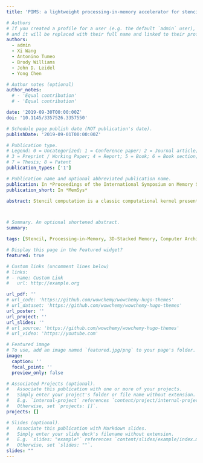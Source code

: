 ```yaml
---
title: 'PIMS: a lightweight processing-in-memory accelerator for stencil computations'

# Authors
# If you created a profile for a user (e.g. the default `admin` user), write the username (folder name) here
# and it will be replaced with their full name and linked to their profile.
authors:
  - admin
  - Xi Wang
  - Antonino Tumeo
  - Brody Williams
  - John D. Leidel
  - Yong Chen

# Author notes (optional)
author_notes:
  # - 'Equal contribution'
  # - 'Equal contribution'

date: '2019-09-30T00:00:00Z'
doi: '10.1145/3357526.3357550'

# Schedule page publish date (NOT publication's date).
publishDate: '2019-09-01T00:00:00Z'

# Publication type.
# Legend: 0 = Uncategorized; 1 = Conference paper; 2 = Journal article;
# 3 = Preprint / Working Paper; 4 = Report; 5 = Book; 6 = Book section;
# 7 = Thesis; 8 = Patent
publication_types: ['1']

# Publication name and optional abbreviated publication name.
publication: In *Proceedings of the International Symposium on Memory Systems*
publication_short: In *MemSys*

abstract: Stencil computation is a classic computational kernel present in many high-performance scientific applications, like image processing and partial differential equation solvers (PDE). A stencil computation sweeps over a multi-dimensional grid and repeatedly updates values associated with points using the values from neighboring points. Stencil computations often employ large datasets that exceed cache capacity, leading to excessive accesses to the memory subsystem. As such, 3D stencil computations on large grid sizes are memory-bound. In this paper we present PIMS, an in-memory accelerator for stencil computations. PIMS, implemented in the logic layer of a 3D stacked memory, exploits the high bandwidth provided by through silicon vias to reduce redundant memory traffic. Our comprehensive evaluation using three different grid sizes with six categories of orders indicate that the proposed architecture reduces 48.25% of data movement on average and obtains up to 65.55% of bank conflict reduction.



# Summary. An optional shortened abstract.
summary: 

tags: [Stencil, Processing-in-Memory, 3D-Stacked Memory, Computer Architecture, HPC]

# Display this page in the Featured widget?
featured: true

# Custom links (uncomment lines below)
# links:
# - name: Custom Link
#   url: http://example.org

url_pdf: ''
# url_code: 'https://github.com/wowchemy/wowchemy-hugo-themes'
# url_dataset: 'https://github.com/wowchemy/wowchemy-hugo-themes'
url_poster: ''
url_project: ''
url_slides: ''
# url_source: 'https://github.com/wowchemy/wowchemy-hugo-themes'
# url_video: 'https://youtube.com'

# Featured image
# To use, add an image named `featured.jpg/png` to your page's folder.
image:
  caption: ''
  focal_point: ''
  preview_only: false

# Associated Projects (optional).
#   Associate this publication with one or more of your projects.
#   Simply enter your project's folder or file name without extension.
#   E.g. `internal-project` references `content/project/internal-project/index.md`.
#   Otherwise, set `projects: []`.
projects: []

# Slides (optional).
#   Associate this publication with Markdown slides.
#   Simply enter your slide deck's filename without extension.
#   E.g. `slides: "example"` references `content/slides/example/index.md`.
#   Otherwise, set `slides: ""`.
slides: ""
---
```


<!-- {{% callout note %}}
Click the _Cite_ button above to demo the feature to enable visitors to import publication metadata into their reference management software.
{{% /callout %}}

{{% callout note %}}
Create your slides in Markdown - click the _Slides_ button to check out the example.
{{% /callout %}}

Supplementary notes can be added here, including [code, math, and images](https://wowchemy.com/docs/writing-markdown-latex/). -->
